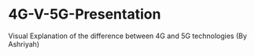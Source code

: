 # 4G-V-5G-Presentation
Visual Explanation of the difference between 4G and 5G technologies (By Ashriyah)
